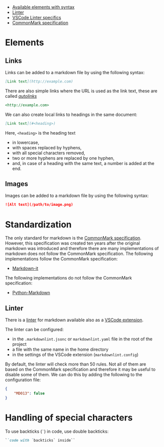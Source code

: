 - [Available elements with syntax](https://commonmark.org/help/)
- [Linter](https://github.com/DavidAnson/markdownlint)
- [VSCode Linter specifics](https://github.com/DavidAnson/vscode-markdownlint)
- [CommonMark specification](https://spec.commonmark.org/0.31.2/)

# Elements

## Links
Links can be added to a markdown file by using the following syntax:
```markdown
[Link text](http://example.com)
```

There are also simple links where the URL is used as the link text, these are called *[autolinks](https://spec.commonmark.org/0.31.2/#autolink)*
```markdown
<http://example.com>
```

We can also create local links to headings in the same document:
```markdown
[Link text](#<heading>)
```
Here, `<heading>` is the heading text 

- in lowercase,
- with spaces replaced by hyphens,
- with all special characters removed,
- two or more hyphens are replaced by one hyphen,
- and, in case of a heading with the same text, a number is added at the end.


## Images
Images can be added to a markdown file by using the following syntax:
```markdown
![Alt text](/path/to/image.png)
```


# Standardization
The only standard for markdown is the [CommonMark specification](https://commonmark.org). However, this specification was created ten years after the original markdown was introduced and therefore there are many implementations of markdown does not follow the CommonMark specification. The following implementations follow the CommonMark specification:

- [Markdown-it](https://markdown-it.github.io/)

The following implementations do not follow the CommonMark specification:

- [Python-Markdown](https://python-markdown.github.io/)

## Linter
There is a [linter](https://github.com/DavidAnson/markdownlint) for markdown available also as a [VSCode extension](https://github.com/DavidAnson/vscode-markdownlint).

The linter can be configured:

- in the `.markdownlint.jsonc` or `markdownlint.yaml` file in the root of the project
- a file with the same name in the home directory
- in the settings of the VSCode extension (`markdownlint.config`)

By default, the linter will check more than 50 rules. Not all of them are based on the CommonMark specification and therefore it may be useful to disable some of them. We can do this by adding the following to the configuration file:
```json
{
    "MD013": false
}
```

# Handling of special characters

To use backticks (`` ` ``) in code, use double backticks:
```markdown
``code with `backticks` inside``
```
